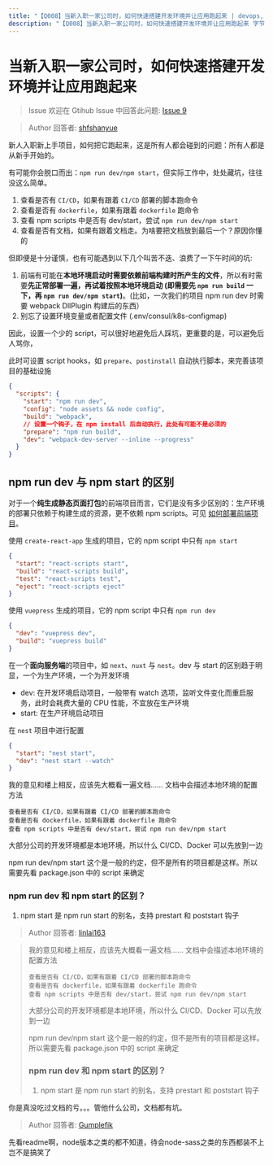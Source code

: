 ```yaml
---
title: "【Q008】当新入职一家公司时，如何快速搭建开发环境并让应用跑起来 | devops,react,vue,前端工程化高频面试题"
description: "【Q008】当新入职一家公司时，如何快速搭建开发环境并让应用跑起来 字节跳动面试题、阿里腾讯面试题、美团小米面试题。"
---
```


# 当新入职一家公司时，如何快速搭建开发环境并让应用跑起来

> Issue
> 欢迎在 Gtihub Issue 中回答此问题: [Issue 9](https://github.com/shfshanyue/Daily-Question/issues/9)

> Author
> 回答者: [shfshanyue](https://github.com/shfshanyue)

新人入职新上手项目，如何把它跑起来，这是所有人都会碰到的问题：所有人都是从新手开始的。

有可能你会脱口而出：`npm run dev/npm start`，但实际工作中，处处藏坑，往往没这么简单。

1. 查看是否有 `CI/CD`，如果有跟着 `CI/CD` 部署的脚本跑命令
1. 查看是否有 `dockerfile`，如果有跟着 `dockerfile` 跑命令
1. 查看 npm scripts 中是否有 dev/start，尝试 `npm run dev/npm start`
1. 查看是否有文档，如果有跟着文档走。为啥要把文档放到最后一个？原因你懂的

但即便是十分谨慎，也有可能遇到以下几个叫苦不迭、浪费了一下午时间的坑:

1. 前端有可能在**本地环境启动时需要依赖前端构建时所产生的文件**，所以有时需要**先正常部署一遍，再试着按照本地环境启动 (即需要先 `npm run build` 一下，再 `npm run dev/npm start`)**。(比如，一次我们的项目 npm run dev 时需要 webpack DllPlugin 构建后的东西）
1. 别忘了设置环境变量或者配置文件 (.env/consul/k8s-configmap)

因此，设置一个少的 script，可以很好地避免后人踩坑，更重要的是，可以避免后人骂你，

此时可设置 script hooks，如 `prepare`、`postinstall` 自动执行脚本，来完善该项目的基础设施

```json
{
  "scripts": {
    "start": "npm run dev",
    "config": "node assets && node config",
    "build": "webpack",
    // 设置一个钩子，在 npm install 后自动执行，此处有可能不是必须的
    "prepare": "npm run build",
    "dev": "webpack-dev-server --inline --progress"
  }
}
```

## npm run dev 与 npm start 的区别

对于一个**纯生成静态页面打包**的前端项目而言，它们是没有多少区别的：生产环境的部署只依赖于构建生成的资源，更不依赖 npm scripts。可见 [如何部署前端项目](https://shanyue.tech/frontend-engineering/docker.html)。

使用 `create-react-app` 生成的项目，它的 npm script 中只有 `npm start`

```json
{
  "start": "react-scripts start",
  "build": "react-scripts build",
  "test": "react-scripts test",
  "eject": "react-scripts eject"
}
```

使用 `vuepress` 生成的项目，它的 npm script 中只有 `npm run dev`

```json
{
  "dev": "vuepress dev",
  "build": "vuepress build"
}
```

在一个**面向服务端**的项目中，如 `next`、`nuxt` 与 `nest`。dev 与 start 的区别趋于明显，一个为生产环境，一个为开发环境

- dev: 在开发环境启动项目，一般带有 watch 选项，监听文件变化而重启服务，此时会耗费大量的 CPU 性能，不宜放在生产环境
- start: 在生产环境启动项目

在 `nest` 项目中进行配置

```json
{
  "start": "nest start",
  "dev": "nest start --watch"
}
```

我的意见和楼上相反，应该先大概看一遍文档…… 文档中会描述本地环境的配置方法

```
查看是否有 CI/CD，如果有跟着 CI/CD 部署的脚本跑命令
查看是否有 dockerfile，如果有跟着 dockerfile 跑命令
查看 npm scripts 中是否有 dev/start，尝试 npm run dev/npm start
```

大部分公司的开发环境都是本地环境，所以什么 CI/CD、Docker 可以先放到一边

npm run dev/npm start 这个是一般的约定，但不是所有的项目都是这样。所以需要先看 package.json 中的 script 来确定

### npm run dev 和 npm start 的区别？

1. npm start 是 npm run start 的别名，支持 prestart 和 poststart 钩子

> Author
> 回答者: [linlai163](https://github.com/linlai163)

> 我的意见和楼上相反，应该先大概看一遍文档…… 文档中会描述本地环境的配置方法
>
> ```
> 查看是否有 CI/CD，如果有跟着 CI/CD 部署的脚本跑命令
> 查看是否有 dockerfile，如果有跟着 dockerfile 跑命令
> 查看 npm scripts 中是否有 dev/start，尝试 npm run dev/npm start
> ```
>
> 大部分公司的开发环境都是本地环境，所以什么 CI/CD、Docker 可以先放到一边
>
> npm run dev/npm start 这个是一般的约定，但不是所有的项目都是这样。所以需要先看 package.json 中的 script 来确定
>
> ### npm run dev 和 npm start 的区别？
>
> 1. npm start 是 npm run start 的别名，支持 prestart 和 poststart 钩子

你是真没吃过文档的亏。。。管他什么公司，文档都有坑。

> Author
> 回答者: [Gumplefik](https://github.com/Gumplefik)

先看readme啊，node版本之类的都不知道，待会node-sass之类的东西都装不上岂不是搞笑了

